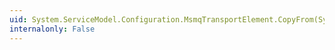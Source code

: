 ```yaml
---
uid: System.ServiceModel.Configuration.MsmqTransportElement.CopyFrom(System.ServiceModel.Configuration.ServiceModelExtensionElement)
internalonly: False
---
```


